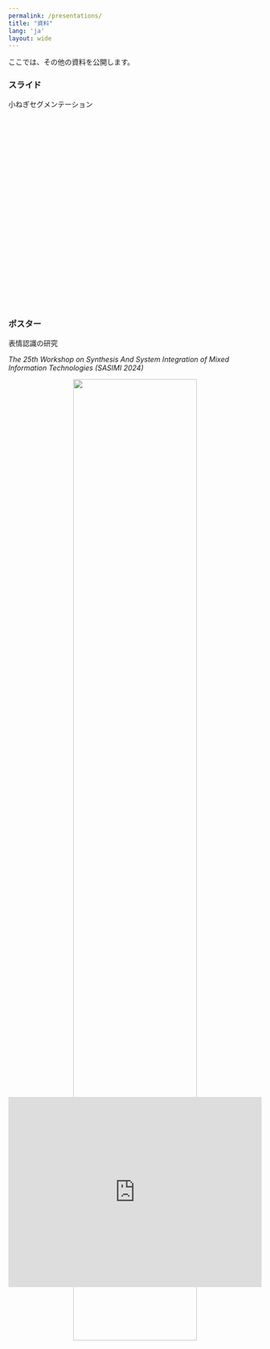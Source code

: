 ```yaml
---
permalink: /presentations/
title: "資料"
lang: 'ja'
layout: wide
---
```



ここでは、その他の資料を公開します。


### スライド
小ねぎセグメンテーション

<div style="
  position: relative;
  display:block;
  margin:0 auto;
  width: 100%;
  max-width:780px;
  max-height: 585px;
  padding-bottom: 75%;
  top: 50%;"
>
  <iframe 
    src="https://speakerdeck.com/player/f027bc23215946868b187e68bec91c37" title="小ねぎ調製位置検出のためのインスタンスセグメンテーション" 
    style="
      position: absolute;
      top: 0;
      left: 0%;
      width: 100%;
      height: 100%;
      max-width:780px;
      max-height: 585px;
      border: 0;
    "
  >
  </iframe>
</div>

### ポスター
表情認識の研究

*The 25th Workshop on Synthesis And System Integration of Mixed Information Technologies (SASIMI 2024)*
<div style="text-align: center;">
    <img src="{{ site.url }}{{ site.baseurl }}/assets/images/sasimi_poster.png" style="width: 70%;">
</div>


<div style="
  position: relative;
  display:block;
  margin:0 auto;
  width: 100%;
  max-width:780px;
  max-height: 585px;
  padding-bottom: 75%;
  top: 50%;"
>
  <iframe 
    src="https://speakerdeck.com/player/31712b81ffbe4805832711d6c3b4f209" title="DPUを用いたマルチタスクDNN表情認識システムのFPGA実装" 
    style="
      position: absolute;
      top: 0;
      left: 0%;
      width: 100%;
      height: 100%;
      max-width:780px;
      max-height: 585px;
      border: 0;
    "
  >
  </iframe>
</div>

